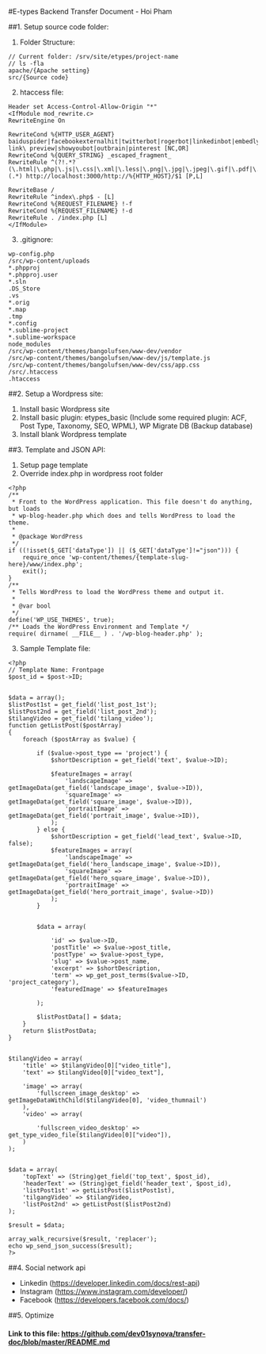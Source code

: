 #E-types Backend Transfer Document - Hoi Pham

##1. Setup source code folder:
1) Folder Structure:
```
// Current folder: /srv/site/etypes/project-name
// ls -fla
apache/{Apache setting}
src/{Source code}
```

2) htaccess file:
```
Header set Access-Control-Allow-Origin "*"
<IfModule mod_rewrite.c>
RewriteEngine On

RewriteCond %{HTTP_USER_AGENT} baiduspider|facebookexternalhit|twitterbot|rogerbot|linkedinbot|embedly|quora\ link\ preview|showyoubot|outbrain|pinterest [NC,OR]
RewriteCond %{QUERY_STRING} _escaped_fragment_
RewriteRule ^(?!.*?(\.html|\.php|\.js|\.css|\.xml|\.less|\.png|\.jpg|\.jpeg|\.gif|\.pdf|\.doc|\.txt|\.ico|\.rss|\.zip|\.mp3|\.rar|\.exe|\.wmv|\.doc|\.avi|\.ppt|\.mpg|\.mpeg|\.tif|\.wav|\.mov|\.psd|\.ai|\.xls|\.mp4|\.m4a|\.swf|\.dat|\.dmg|\.iso|\.flv|\.m4v|\.torrent|\.ttf|\.woff))(.*) http://localhost:3000/http://%{HTTP_HOST}/$1 [P,L]

RewriteBase /
RewriteRule ^index\.php$ - [L]
RewriteCond %{REQUEST_FILENAME} !-f
RewriteCond %{REQUEST_FILENAME} !-d
RewriteRule . /index.php [L]
</IfModule>
```
3) .gitignore: 
```
wp-config.php
/src/wp-content/uploads
*.phpproj
*.phpproj.user
*.sln
.DS_Store
.vs
*.orig
*.map
.tmp
*.config
*.sublime-project
*.sublime-workspace
node_modules
/src/wp-content/themes/bangolufsen/www-dev/vendor
/src/wp-content/themes/bangolufsen/www-dev/js/template.js
/src/wp-content/themes/bangolufsen/www-dev/css/app.css
/src/.htaccess
.htaccess
```

##2. Setup a Wordpress site:

1. Install basic Wordpress site
2. Install basic plugin: etypes_basic (Include some required plugin: ACF, Post Type, Taxonomy, SEO, WPML), WP Migrate DB (Backup database)
3. Install blank Wordpress template

##3. Template and JSON API:

1. Setup page template
2. Override index.php in wordpress root folder

```
<?php
/**
 * Front to the WordPress application. This file doesn't do anything, but loads
 * wp-blog-header.php which does and tells WordPress to load the theme.
 *
 * @package WordPress
 */
if ((!isset($_GET['dataType']) || ($_GET['dataType']!="json"))) {
    require_once 'wp-content/themes/{template-slug-here}/www/index.php';
    exit();
}
/**
 * Tells WordPress to load the WordPress theme and output it.
 *
 * @var bool
 */
define('WP_USE_THEMES', true);
/** Loads the WordPress Environment and Template */
require( dirname( __FILE__ ) . '/wp-blog-header.php' );
```

3. Sample Template file:

```
<?php
// Template Name: Frontpage
$post_id = $post->ID;


$data = array();
$listPost1st = get_field('list_post_1st');
$listPost2nd = get_field('list_post_2nd');
$tilangVideo = get_field('tilang_video');
function getListPost($postArray)
{
    foreach ($postArray as $value) {

        if ($value->post_type == 'project') {
            $shortDescription = get_field('text', $value->ID);

            $featureImages = array(
                'landscapeImage' => getImageData(get_field('landscape_image', $value->ID)),
                'squareImage' => getImageData(get_field('square_image', $value->ID)),
                'portraitImage' => getImageData(get_field('portrait_image', $value->ID)),
            );
        } else {
            $shortDescription = get_field('lead_text', $value->ID, false);
            $featureImages = array(
                'landscapeImage' => getImageData(get_field('hero_landscape_image', $value->ID)),
                'squareImage' => getImageData(get_field('hero_square_image', $value->ID)),
                'portraitImage' => getImageData(get_field('hero_portrait_image', $value->ID))
            );
        }


        $data = array(

            'id' => $value->ID,
            'postTitle' => $value->post_title,
            'postType' => $value->post_type,
            'slug' => $value->post_name,
            'excerpt' => $shortDescription,
            'term' => wp_get_post_terms($value->ID, 'project_category'),
            'featuredImage' => $featureImages

        );

        $listPostData[] = $data;
    }
    return $listPostData;
}


$tilangVideo = array(
    'title' => $tilangVideo[0]["video_title"],
    'text' => $tilangVideo[0]["video_text"],

    'image' => array(
        'fullscreen_image_desktop' => getImageDataWithChild($tilangVideo[0], 'video_thumnail')
    ),
    'video' => array(

        'fullscreen_video_desktop' => get_type_video_file($tilangVideo[0]["video"]),
    )
);


$data = array(
    'topText' => (String)get_field('top_text', $post_id),
    'headerText' => (String)get_field('header_text', $post_id),
    'listPost1st' => getListPost($listPost1st),
    'tilgangVideo' => $tilangVideo,
    'listPost2nd' => getListPost($listPost2nd)
);

$result = $data;

array_walk_recursive($result, 'replacer');
echo wp_send_json_success($result);
?>
```

##4. Social network api
- Linkedin (https://developer.linkedin.com/docs/rest-api)
- Instagram (https://www.instagram.com/developer/)
- Facebook (https://developers.facebook.com/docs/)

##5. Optimize 

#### Link to this file: https://github.com/dev01synova/transfer-doc/blob/master/README.md
